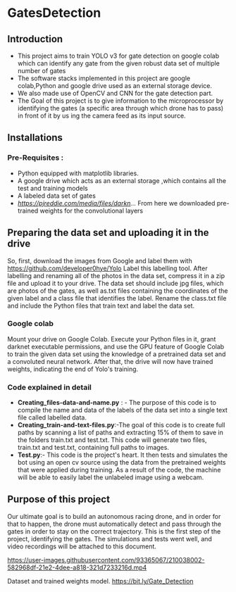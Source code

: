 # GatesDetection
## Introduction
- This project aims to train YOLO v3 for gate detection on google colab  which can identify any gate from the given robust data set of multiple number of gates
- The software stacks implemented in this project are google colab,Python and google drive used as an external storage device. 
- We also made use of OpenCV  and CNN for the gate detection part.
- The Goal of this project is to give information to the microprocessor by identifying the gates (a specific area through which drone has to pass) in front of it by us ing the camera feed as its input source.

## Installations
### Pre-Requisites :
- Python equipped with matplotlib libraries.
- A  google drive which acts as an external storage ,which contains all the test and training models 
- A labeled data set of gates
- _https://pjreddie.com/media/files/darkn..._  From here  we downloaded pre-trained weights for the convolutional layers 

## Preparing the data set and uploading it in the drive
So, first, download the images from Google and label them with https://github.com/developer0hye/Yolo Label this labelling tool. After labelling and renaming all of the photos in the data set, compress it in a zip file and upload it to your drive. The data set should include jpg files, which are photos of the gates, as well as.txt files containing the coordinates of the given label and a class file that identifies the label. Rename the class.txt file and include the Python files that train text and label the data set.
### Google colab
Mount your drive on Google Colab. Execute your Python files in it, grant darknet executable permissions, and use the GPU feature of Google Colab to train the given data set using the knowledge of a pretrained data set and a convoluted neural network. After that, the drive will now have trained weights, indicating the end of Yolo's training.
### Code explained in detail
- **Creating_files-data-and-name.py** : - The purpose of this code is to compile the name and data of the labels of the data set into a single text file called labelled data.
- **Creating_train-and-text-files.py**:-The goal of this code is to create full paths by scanning a list of paths and extracting 15% of them to save in the folders train.txt and test.txt. This code will generate two files, train.txt and test.txt, containing full paths to images.
- **Test.py**:- This code is the project's heart. It then tests and simulates the bot using an open cv source using the data from the pretrained weights that were applied during training. As a result of the code, the machine will be able to easily label the unlabeled image using a webcam.
## Purpose of this project
Our ultimate goal is to build an autonomous racing drone, and in order for that to happen, the drone must automatically detect and pass through the gates in order to stay on the correct trajectory. This is the first step of the project, identifying the gates. The simulations and tests went well, and video recordings will be attached to this document.



https://user-images.githubusercontent.com/93365067/210038002-582968df-21e2-4dee-a818-321d7233216d.mp4

Dataset and trained weights model.
https://bit.ly/Gate_Detection

